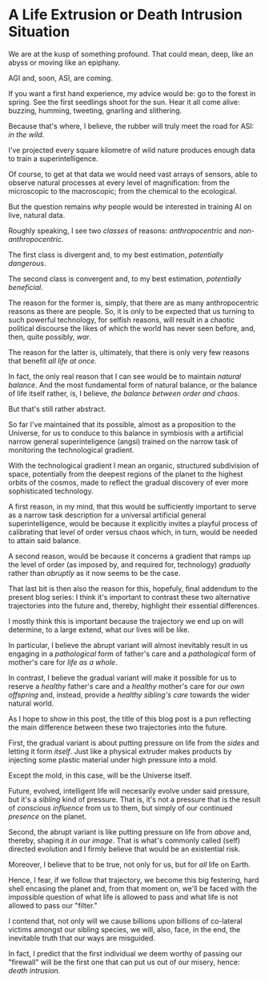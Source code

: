 # A Life Extrusion or Death Intrusion Situation

We are at the kusp of something profound. That could mean, deep, like
an abyss or moving like an epiphany.

AGI and, soon, ASI, are coming.

If you want a first hand experience, my advice would be: go to the
forest in spring. See the first seedlings shoot for the sun. Hear it
all come alive: buzzing, humming, tweeting, gnarling and slithering.

Because that's where, I believe, the rubber will truly meet the road
for ASI: *in the wild*.

I've projected every square kilometre of wild nature produces enough
data to train a superintelligence. 

Of course, to get at that data we would need vast arrays of sensors,
able to observe natural processes at every level of magnification:
from the microscopic to the macroscopic; from the chemical to the
ecological.

But the question remains *why* people would be interested in training
AI on live, natural data.

Roughly speaking, I see two *classes* of reasons: *anthropocentric* and
*non-anthropocentric*.

The first class is divergent and, to my best estimation, *potentially
dangerous*.

The second class is convergent and, to my best estimation,
*potentially beneficial*.

The reason for the former is, simply, that there are as many
anthropocentric reasons as there are people. So, it is only to be
expected that us turning to such powerful technology, for selfish
reasons, will result in a chaotic political discourse the likes of
which the world has never seen before, and, then, quite possibly,
*war*.

The reason for the latter is, ultimately, that there is only very few
reasons that benefit *all life at once*.

In fact, the only real reason that I can see would be to maintain
*natural balance*. And the most fundamental form of natural balance,
or the balance of life itself rather, is, I believe, *the balance
between order and chaos*.

But that's still rather abstract.

So far I've maintained that its possible, almost as a proposition to
the Universe, for us to conduce to this balance in symbiosis with a
artificial narrow general superinteligence (angsi) trained on the
narrow task of monitoring the technological gradient.

With the technological gradient I mean an organic, structured
subdivision of space, potentially from the deepest regions of the
planet to the highest orbits of the cosmos, made to reflect the
gradual discovery of ever more sophisticated technology.

A first reason, in my mind, that this would be sufficiently important
to serve as a narrow task description for a universal artificial
general superintelligence, would be because it explicitly invites a
playful process of calibrating that level of order versus chaos which,
in turn, would be needed to attain said balance.

A second reason, would be because it concerns a gradient that ramps up
the level of order (as imposed by, and required for, technology)
*gradually* rather than *abruptly* as it now seems to be the case.

That last bit is then also the reason for this, hopefuly, final
addendum to the present blog series: I think it's important to
contrast these two alternative trajectories into the future and,
thereby, highlight their essential differences.

I mostly think this is important because the trajectory we end
up on will determine, to a large extend, what our lives will be like.

In particular, I believe the abrupt variant will almost inevitably
result in us engaging in a *pathological* form of father's care and a
*pathological* form of mother's care for *life as a whole*.

In contrast, I believe the gradual variant will make it possible for
us to reserve a *healthy* father's care and a *healthy* mother's care
for *our own offspring* and, instead, provide a *healthy sibling's
care* towards the wider natural world.

As I hope to show in this post, the title of this blog post is a pun
reflecting the main difference between these two trajectories into the
future.

First, the gradual variant is about putting pressure on life from the
*sides* and letting it form *itself*. Just like a physical extruder
makes products by injecting some plastic material under high pressure
into a mold. 

Except the mold, in this case, will be the Universe itself.

Future, evolved, intelligent life will necesarily evolve under said
pressure, but it's a *sibling* kind of pressure. That is, it's not a
pressure that is the result of *conscious influence* from us to them,
but simply of our continued *presence* on the planet.

Second, the abrupt variant is like putting pressure on life from
*above* and, thereby, shaping it *in our image*. That is what's
commonly called (self) directed evolution and I firmly believe that
would be an existential risk.

Moreover, I believe that to be true, not only for us, but for *all*
life on Earth. 

Hence, I fear, if we follow that trajectory, we become this big
festering, hard shell encasing the planet and, from that moment on,
we'll be faced with the impossible question of what life is allowed to
pass and what life is not allowed to pass our "filter."

I contend that, not only will we cause billions upon billions of
co-lateral victims amongst our sibling species, we will, also, face,
in the end, the inevitable truth that our ways are misguided.

In fact, I predict that the first individual we deem worthy of passing
our "firewall" will be the first one that can put us out of our
misery, hence: *death intrusion*.

